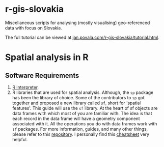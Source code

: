 # r-gis-slovakia
Miscellaneous scripts for analysing (mostly visualising) geo-referenced data with focus on Slovakia.

The full tutorial can be viewed at [jan.povala.com/r-gis-slovakia/tutorial.html](http://jan.povala.com/r-gis-slovakia/tutorial.html).



# Spatial analysis in R

## Software Requirements

1. [R interpreter](https://www.r-project.org/).
2. R libraries that are used for spatial analysis. Although, the `sp` package has been the library of choice. Some of the contributors to `sp` got together and proposed a new library called `sf`, short for 'spatial features'. This guide will use the `sf` library. At the heart of sf objects are data frames with which most of you are familiar with. The idea is that each record in the data frame will have a geometry component associated with it. All the operations you do with data frames work with `sf` packages. For more information, guides, and many other things, please refer to this [repository](https://github.com/r-spatial/sf/). I personally find this [cheatsheet](https://github.com/rstudio/cheatsheets/blob/master/sf.pdf) very helpful.



